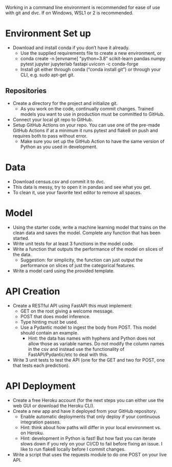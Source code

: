 Working in a command line environment is recommended for ease of use with git and dvc. If on
Windows, WSL1 or 2 is recommended.

# Environment Set up

- Download and install conda if you don’t have it already.
  - Use the supplied requirements file to create a new environment, or
  - conda create -n [envname] "python=3.8" scikit-learn pandas numpy pytest jupyter jupyterlab
    fastapi uvicorn -c conda-forge
  - Install git either through conda (“conda install git”) or through your CLI, e.g. sudo apt-get
    git.

## Repositories

- Create a directory for the project and initialize git.
  - As you work on the code, continually commit changes. Trained models you want to use in
    production must be committed to GitHub.
- Connect your local git repo to GitHub.
- Setup GitHub Actions on your repo. You can use one of the pre-made GitHub Actions if at a minimum
  it runs pytest and flake8 on push and requires both to pass without error.
  - Make sure you set up the GitHub Action to have the same version of Python as you used in
    development.

# Data

- Download census.csv and commit it to dvc.
- This data is messy, try to open it in pandas and see what you get.
- To clean it, use your favorite text editor to remove all spaces.

# Model

- Using the starter code, write a machine learning model that trains on the clean data and saves the
  model. Complete any function that has been started.
- Write unit tests for at least 3 functions in the model code.
- Write a function that outputs the performance of the model on slices of the data.
  - Suggestion: for simplicity, the function can just output the performance on slices of just the
    categorical features.
- Write a model card using the provided template.

# API Creation

- Create a RESTful API using FastAPI this must implement:
  - GET on the root giving a welcome message.
  - POST that does model inference.
  - Type hinting must be used.
  - Use a Pydantic model to ingest the body from POST. This model should contain an example.
    - Hint: the data has names with hyphens and Python does not allow those as variable names. Do
      not modify the column names in the csv and instead use the functionality of
      FastAPI/Pydantic/etc to deal with this.
- Write 3 unit tests to test the API (one for the GET and two for POST, one that tests each
  prediction).

# API Deployment

- Create a free Heroku account (for the next steps you can either use the web GUI or download the
  Heroku CLI).
- Create a new app and have it deployed from your GitHub repository.
  - Enable automatic deployments that only deploy if your continuous integration passes.
  - Hint: think about how paths will differ in your local environment vs. on Heroku.
  - Hint: development in Python is fast! But how fast you can iterate slows down if you rely on your
    CI/CD to fail before fixing an issue. I like to run flake8 locally before I commit changes.
- Write a script that uses the requests module to do one POST on your live API.
